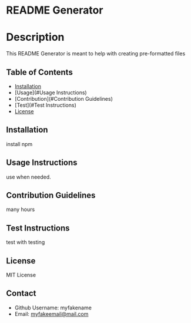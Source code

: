 # README Generator    

# Description

This README Generator is meant to help with creating pre-formatted files


## Table of Contents

* [Installation](#Install)
* [Usage](#Usage Instructions)
* [Contribution](#Contribution Guidelines)
* [Test](#Test Instructions)
* [License](#License)


## Installation

install npm 


## Usage Instructions

use when needed.


## Contribution Guidelines

many hours 


## Test Instructions

test with testing


## License

MIT License


## Contact

* Github Username: myfakename
* Email: myfakeemail@mail.com

